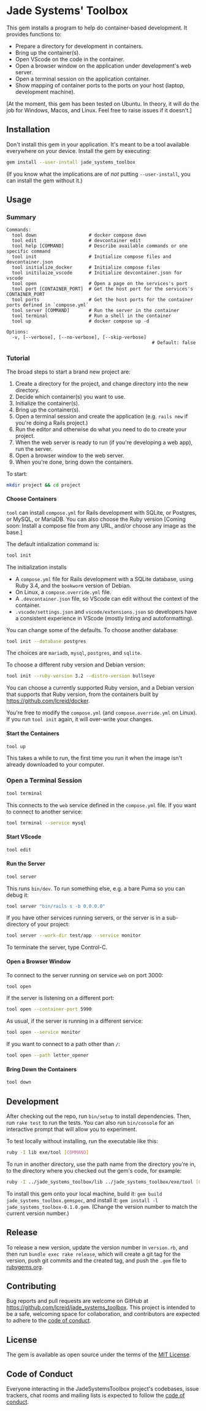 # Jade Systems' Toolbox

This gem installs a program to help do container-based development. It provides functions to:

* Prepare a directory for development in containers.
* Bring up the container(s).
* Open VScode on the code in the container.
* Open a browser window on the application under development's web server.
* Open a terminal session on the application container.
* Show mapping of container ports to the ports on your host (laptop, development machine).

[At the moment, this gem has been tested on Ubuntu. In theory, it will do the job for Windows, Macos, and Linux. Feel free to raise issues if it doesn't.]

## Installation

Don't install this gem in your application. It's meant to be a tool available everywhere on your device. Install the gem by executing:

```bash
gem install --user-install jade_systems_toolbox
```

(If you know what the implications are of _not_ putting `--user-install`, you can install the gem without it.)

## Usage

### Summary

```
Commands:
  tool down                   # docker compose down
  tool edit                   # devcontainer edit
  tool help [COMMAND]         # Describe available commands or one specific command
  tool init                   # Initialize compose files and devcontainer.json
  tool initialize_docker      # Initialize compose files
  tool initilaize_vscode      # Initialize devcontainer.json for vscode
  tool open                   # Open a page on the services's port
  tool port [CONTAINER_PORT]  # Get the host port for the services's CONTAINER_PORT
  tool ports                  # Get the host ports for the container ports defined in `compose.yml`
  tool server [COMMAND]       # Run the server in the container
  tool terminal               # Run a shell in the container
  tool up                     # docker compose up -d

Options:
  -v, [--verbose], [--no-verbose], [--skip-verbose]
                                                     # Default: false
```

### Tutorial

The broad steps to start a brand new project are:

1. Create a directory for the project, and change directory into the new directory.
1. Decide which container(s) you want to use.
1. Initialize the container(s).
1. Bring up the container(s).
1. Open a terminal session and create the application (e.g. `rails new` if you're doing a Rails project.)
1. Run the editor and otherwise do what you need to do to create your project.
1. When the web server is ready to run (if you're developing a web app), run the server.
1. Open a browser window to the web server.
1. When you're done, bring down the containers.

To start:

```bash
mkdir project && cd project
```

#### Choose Containers

`tool` can install `compose.yml` for Rails development with SQLite, or Postgres, or MySQL, or MariaDB. You can also choose the Ruby version
[Coming soon: Install a compose file from any URL, and/or choose any image as the base.]

The default intialization command is:

```bash
tool init
```

The initialization installs

* A `compose.yml` file for Rails development with a SQLite database, using Ruby 3.4, and the `bookworm` version of Debian.
* On Linux, a `compose.override.yml` file.
* A `.devcontainer.json` file, so VScode can edit without the context of the container.
* `.vscode/settings.json` and `vscode/extensions.json` so developers have a consistent experience in VScode (mostly linting and autoformatting).

You can change some of the defaults. To choose another database:

```bash
tool init --database postgres
```

The choices are `mariadb`, `mysql`, `postgres`, and `sqlite`.

To choose a different ruby version and Debian version:

```bash
tool init --ruby-version 3.2 --distro-version bullseye
```

You can choose a currently supported Ruby version, and a Debian version that supports that Ruby version, from the containers built by https://github.com/lcreid/docker.

You're free to modify the `compose.yml` (and `compose.override.yml` on Linux). If you run `tool init` again, it will over-write your changes.

#### Start the Containers

```bash
tool up
```

This takes a while to run, the first time you run it when the image isn't already downloaded to your computer.

### Open a Terminal Session

```bash
tool terminal
```

This connects to the `web` service defined in the `compose.yml` file. If you want to connect to another service:

```bash
tool terminal --service mysql
```

#### Start VScode

```bash
tool edit
```

#### Run the Server

```bash
tool server
```

This runs `bin/dev`. To run something else, e.g. a bare Puma so you can debug it:

```bash
tool server "bin/rails s -b 0.0.0.0"
```

If you have other services running servers, or the server is in a sub-directory of your project:

```bash
tool server --work-dir test/app --service monitor
```

To terminate the server, type Control-C.

#### Open a Browser Window

To connect to the server running on service `web` on port 3000:

```bash
tool open
```

If the server is listening on a different port:

```bash
tool open --container-port 5990
```

As usual, if the server is running in a different service:

```bash
tool open --service monitor
```

If you want to connect to a path other than `/`:

```bash
tool open --path letter_opener
```

#### Bring Down the Containers

```bash
tool down
```

## Development

After checking out the repo, run `bin/setup` to install dependencies. Then, run `rake test` to run the tests. You can also run `bin/console` for an interactive prompt that will allow you to experiment.

To test locally without installing, run the executable like this:

```bash
ruby -I lib exe/tool [COMMAND]
```

To run in another directory, use the path name from the directory you're in, to the directory where you checked out the gem's code, for example:

```bash
ruby -I ../jade_systems_toolbox/lib ../jade_systems_toolbox/exe/tool [COMMAND]
```

To install this gem onto your local machine, build it: `gem build jade_systems_toolbox.gemspec`, and install it: `gem install -l jade_systems_toolbox-0.1.0.gem`. (Change the version number to match the current version number.)

## Release

To release a new version, update the version number in `version.rb`, and then run `bundle exec rake release`, which will create a git tag for the version, push git commits and the created tag, and push the `.gem` file to [rubygems.org](https://rubygems.org).

## Contributing

Bug reports and pull requests are welcome on GitHub at https://github.com/lcreid/jade_systems_toolbox. This project is intended to be a safe, welcoming space for collaboration, and contributors are expected to adhere to the [code of conduct](https://github.com/lcreid/jade_systems_toolbox/blob/main/CODE_OF_CONDUCT.md).

## License

The gem is available as open source under the terms of the [MIT License](https://opensource.org/licenses/MIT).

## Code of Conduct

Everyone interacting in the JadeSystemsToolbox project's codebases, issue trackers, chat rooms and mailing lists is expected to follow the [code of conduct](https://github.com/lcreid/jade_systems_toolbox/blob/main/CODE_OF_CONDUCT.md).
